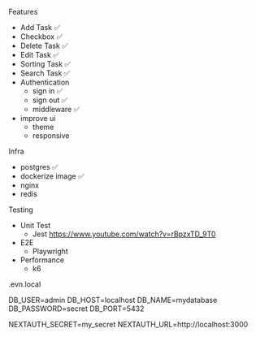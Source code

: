 Features
- Add Task  ✅
- Checkbox   ✅
- Delete Task  ✅
- Edit Task  ✅
- Sorting Task ✅
- Search Task ✅
- Authentication
  - sign in  ✅
  - sign out ✅
  - middleware  ✅
- improve ui
  - theme
  - responsive

Infra
- postgres  ✅
- dockerize image ✅
- nginx
- redis

Testing
  - Unit Test
    - Jest https://www.youtube.com/watch?v=rBpzxTD_9T0
  - E2E
    - Playwright
  - Performance
    - k6


.evn.local

DB_USER=admin
DB_HOST=localhost
DB_NAME=mydatabase
DB_PASSWORD=secret
DB_PORT=5432

NEXTAUTH_SECRET=my_secret
NEXTAUTH_URL=http://localhost:3000


